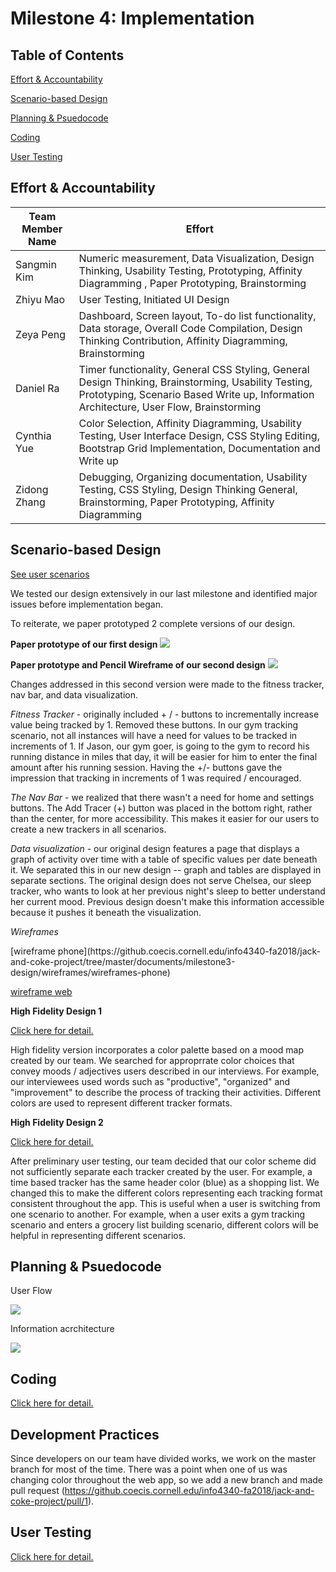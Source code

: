 # Milestone 4: Implementation

## Table of Contents
[Effort & Accountability](#effort)

<div class=‘page-break’></div>

[Scenario-based Design](#scenario)

<div class=‘page-break’></div>

[Planning & Psuedocode](#planning)

<div class=‘page-break’></div>

[Coding](#code)

<div class=‘page-break’></div>

[User Testing](#test)

<div class=‘page-break’></div>
<div class=‘page-break’></div>
<div class=‘page-break’></div>



<a name="effort"></a>

## Effort & Accountability


| Team Member Name  | Effort |
| ------------- | ------------- |
| Sangmin Kim | Numeric measurement, Data Visualization, Design Thinking, Usability Testing, Prototyping, Affinity Diagramming  , Paper Prototyping, Brainstorming  |
| Zhiyu Mao  |  User Testing, Initiated UI Design  |
| Zeya Peng  | Dashboard, Screen layout, To-do list functionality, Data storage, Overall Code Compilation, Design Thinking Contribution, Affinity Diagramming, Brainstorming  |
| Daniel Ra  | Timer functionality, General CSS Styling, General Design Thinking, Brainstorming, Usability Testing, Prototyping, Scenario Based Write up, Information Architecture, User Flow, Brainstorming |
| Cynthia Yue  | Color Selection, Affinity Diagramming, Usability Testing, User Interface Design, CSS Styling Editing, Bootstrap Grid Implementation, Documentation and Write up   |
| Zidong Zhang  | Debugging, Organizing documentation, Usability Testing, CSS Styling, Design Thinking General, Brainstorming, Paper Prototyping, Affinity Diagramming  |

<a name="scenario"></a>

## Scenario-based Design
[See user scenarios](https://github.coecis.cornell.edu/info4340-fa2018/jack-and-coke-project/blob/master/documents/milestone4-implementation/user_scenarios_revised.pdf)

We tested our design extensively in our last milestone and identified major issues before implementation began. 

To reiterate, we paper prototyped 2 complete versions of our design. 

**Paper prototype of our first design** 
![](https://github.coecis.cornell.edu/info4340-fa2018/jack-and-coke-project/raw/master/documents/milestone3-design/paper-prototype/paper-prototype-v2-components.png )

<div class=‘page-break’></div>


**Paper prototype and Pencil Wireframe of our second design**
![](https://github.coecis.cornell.edu/info4340-fa2018/jack-and-coke-project/raw/master/documents/milestone3-design/paper-prototype/paper-prototype-FINAL-components.png )

<div class=‘page-break’></div>
<div class=‘page-break’></div>
<div class=‘page-break’></div>

Changes addressed in this second version were made to the fitness tracker, nav bar, and data visualization. 

<div class=‘page-break’></div>
<div class=‘page-break’></div>

*Fitness Tracker* - originally included + / - buttons to incrementally increase value being tracked by 1. Removed these buttons. In our gym tracking scenario, not all instances will have a need for values to be tracked in increments of 1. If Jason, our gym goer, is going to the gym to record his running distance in miles that day, it will be easier for him to enter the final amount after his running session. Having the +/- buttons gave the impression that tracking in increments of 1 was required / encouraged. 

*The Nav Bar* - we realized that there wasn't a need for home and settings buttons. The Add Tracer (+) button was placed in the bottom right, rather than the center, for more accessibility. This makes it easier for our users to create a new trackers in all scenarios. 

*Data visualization* - our original design features a page that displays a graph of activity over time with a table  of specific values per date beneath it. We separated this in our new design -- graph and tables are displayed in separate sections. The original design does not serve Chelsea, our sleep tracker, who wants to look at her previous night's sleep to better understand her current mood. Previous design doesn't make this information accessible because it pushes it beneath the visualization. 

*Wireframes*
<div class=‘page-break’></div>
[wireframe phone](https://github.coecis.cornell.edu/info4340-fa2018/jack-and-coke-project/tree/master/documents/milestone3-design/wireframes/wireframes-phone)

[wireframe web](https://github.coecis.cornell.edu/info4340-fa2018/jack-and-coke-project/tree/master/documents/milestone3-design/wireframes/wireframes-web)

**High Fidelity Design 1**
<div class=‘page-break’></div>

[Click here for detail.](https://github.coecis.cornell.edu/info4340-fa2018/jack-and-coke-project/tree/master/documents/milestone4-implementation/high_fid1/)


High fidelity version incorporates a color palette based on a mood map created by our team. We searched for approprrate color choices that convey moods / adjectives users described in our interviews. For example, our interviewees used words such as "productive", "organized" and "improvement" to describe the process of tracking their activities. Different colors are used to represent different tracker formats. 

**High Fidelity Design 2**
<div class=‘page-break’></div>

[Click here for detail.](https://github.coecis.cornell.edu/info4340-fa2018/jack-and-coke-project/tree/master/documents/milestone4-implementation/high_fid2/)


After preliminary user testing, our team decided that our color scheme did not sufficiently separate each tracker created by the user. For example, a time based tracker has the same header color (blue) as a shopping list. We changed this to make the different colors representing each tracking format consistent throughout the app. This is useful when a user is switching from one scenario to another. For example, when a user exits a gym tracking scenario and enters a grocery list building scenario, different colors will be helpful in representing different scenarios. 


<a name="planning"></a>

## Planning & Psuedocode 

User Flow

![](https://github.coecis.cornell.edu/info4340-fa2018/jack-and-coke-project/raw/master/documents/milestone3-design/workflow.png)

Information acrchitecture

![](https://github.coecis.cornell.edu/info4340-fa2018/jack-and-coke-project/raw/master/documents/milestone4-implementation/InformationArchitecture.png)

<div class=‘page-break’></div>

<a name="code"></a>

## Coding 

[Click here for detail.](https://github.coecis.cornell.edu/info4340-fa2018/jack-and-coke-project/tree/master/src/)


<a name="test"></a>


## Development Practices

Since developers on our team have divided works, we work on the master branch for most of the time. There was a point when one of us was changing color throughout the web app, so we add a new branch and made pull request (https://github.coecis.cornell.edu/info4340-fa2018/jack-and-coke-project/pull/1).

## User Testing 


[Click here for detail.](https://github.coecis.cornell.edu/info4340-fa2018/jack-and-coke-project/blob/master/documents/milestone4-implementation/user_testing/)





